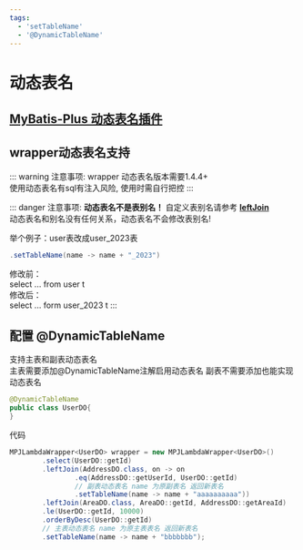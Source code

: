 ```yaml
---
tags:
  - 'setTableName'
  - '@DynamicTableName'
---
```


# 动态表名

## [MyBatis-Plus 动态表名插件](https://baomidou.com/plugins/dynamic-table-name/)

## wrapper动态表名支持 <Badge type="tip" text="1.4.4+" vertical="top" />

::: warning 注意事项:
wrapper 动态表名版本需要1.4.4+  
使用动态表名有sql有注入风险, 使用时需自行把控
:::

::: danger 注意事项:
**动态表名不是表别名！** 自定义表别名请参考 **[leftJoin](../lambda/join/leftJoin.html)**  
动态表名和别名没有任何关系，动态表名不会修改表别名!

举个例子：user表改成user_2023表  
```java
.setTableName(name -> name + "_2023")
```
修改前：  
select ... from user t  
修改后：    
select ... form user_2023 t
:::

## 配置 @DynamicTableName
支持主表和副表动态表名  
主表需要添加@DynamicTableName注解启用动态表名 副表不需要添加也能实现动态表名
```java
@DynamicTableName
public class UserDO{
}
```

代码
```java
MPJLambdaWrapper<UserDO> wrapper = new MPJLambdaWrapper<UserDO>()
        .select(UserDO::getId)
        .leftJoin(AddressDO.class, on -> on
                .eq(AddressDO::getUserId, UserDO::getId)
                // 副表动态表名 name 为原副表名 返回新表名
                .setTableName(name -> name + "aaaaaaaaaa"))
        .leftJoin(AreaDO.class, AreaDO::getId, AddressDO::getAreaId)
        .le(UserDO::getId, 10000)
        .orderByDesc(UserDO::getId)
        // 主表动态表名 name 为原主表表名 返回新表名
        .setTableName(name -> name + "bbbbbbb");
```
 
